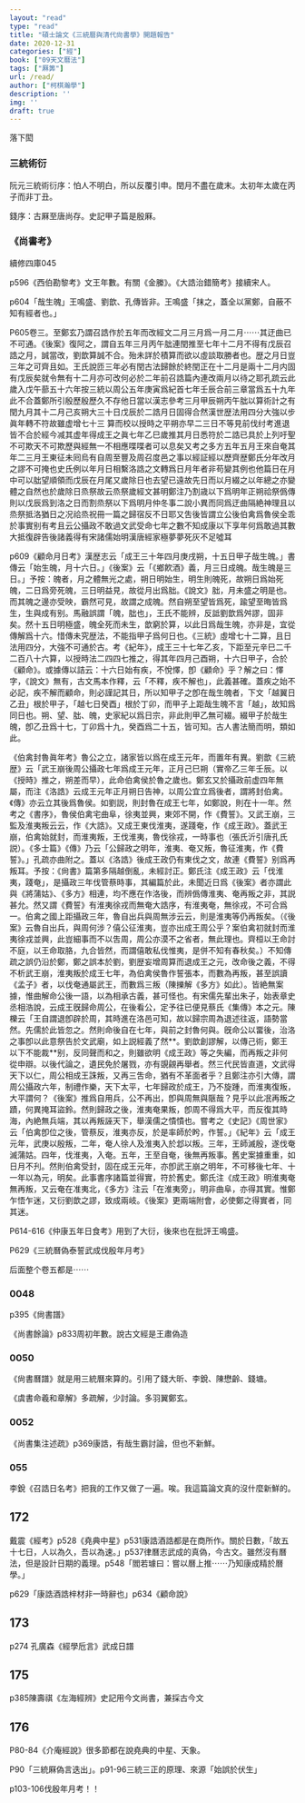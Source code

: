 ```yaml
---
layout: "read"
type: "read"
title: "碩士論文《三統曆與清代尙書學》開題報告"
date: 2020-12-31
categories: ["經"]
book: ["09天文曆法"]
tags: ["厤筭"]
url: /read/
author: ["柯棋瀚學"]
description: ''
img: ''
draft: true
---
```


落下閎

### 三統術衍

阮元三統術衍序：怕人不明白，所以反覆引申。閏月不盡在歲末。太初年太歲在丙子而非丁丑。

錢序：古厤至唐尚存。史記甲子篇是殷厤。



### 《尚書考》

續修四庫045

p596《西伯勘黎考》文王年數。有關《金縢》。《大誥治錯簡考》接續宋人。

p604「哉生魄」王鳴盛、劉歆、孔傳皆非。王鳴盛「抹之，蓋全以黨鄭，自蔽不知有經者也。」

P605卷三。至鄭玄乃謂召誥作於五年而改經文二月三月爲一月二月⋯⋯其迂曲已不可通。《後案》復阿之，謂自五年三月丙午朏連閏推至七年十二月不得有戊辰召誥之月，誠當改，劉歆算誠不合。殆未詳於積算而欲以虛談取勝者也。歴之月日豈三年之可齊且如。王氏說匝三年必有閏古法歸餘於終閏正在十二月是兩十二月内固有戊辰矣就令無有十二月亦可改何必於二年前召誥篇內連改兩月以待之耶孔䟽云此歲入戊午蔀五十六年按三統以周公五年庚寅爲紀首七年壬辰合前三章當爲五十九年此不合蓋鄭所引殷歷殷歷久不存他日當以漢志參考三月甲辰朔丙午朏以算術計之有閏九月其十二月己亥朔大三十日戊辰於二誥月日固得合然漢世歴法用四分大強以步眞年轉不符故雖虚增七十三
算而校以授時之平朔亦早二三日不等見前伐纣考進退皆不合於經今减其虚年得成王之眞七年乙巳歲推其月日悉符於二誥已具於上列吁聖不可欺天不可欺歷與經無一不相應喋喋者可以息矣又考之多方五年五月王來自奄其年二三月王東征未囘烏有自周至豐及周召度邑之事以經証經以歷齊歴鄭氏分年改月之謬不可掩也史氏例以年月日相繫洛誥之文轉爲日月年者非苟變其例也他篇日在月中可以朏望順領而戊辰在月尾又歲除日也去望已遠故先日而以月綴之以年總之亦變體之自然也於歲除日烝祭故云烝祭歲經文甚明鄭注乃割歳以下爲明年正朔祫祭僞傳則以戊辰爲到洛之日而割烝祭以下爲明月仲冬事二說小異而同爲迂曲隔絶神理且以烝祭抵洛猶日之况祫烝祝冊一篇之歸宿反不日耶又吿後皆謂立公後伯禽爲魯侯全乖於事實别有考且云公攝政不敢過文武受命七年之數不知成康以下享年何爲敢過其數大抵復辟告後諸義得有宋諸儒始明漢唐經家極夢夢死灰不足噓耳

p609《顧命月日考》漢歴志云「成王三十年四月庚戌朔，十五日甲子哉生魄。」書傳云「始生魄，月十六日。」《後案》云「《鄉飮酒》義，月三日成魄。哉生魄是三日。」予按：魄者，月之體無光之處，朔日明始生，明生則魄死，故朔日爲始死魄，二日爲旁死魄，三日明益見，故從月出爲胐。《說文》胐，月未盛之明是也。而其魄之邊亦受映，霸然可見，故謂之成魄。然自朔至望皆爲死，踰望至晦皆爲生，生與成有别。馬融誤謂「魄，朏也」，王氏不能辨，反詆劉歆爲舛謬，固非矣。然十五日明極盛，魄全死而未生，歆窮於算，以此日爲哉生魄，亦非是，宜從傳解爲十六。惜傳未究歴法，不能指甲子爲何日也。《三統》虛增七十二算，且日法用四分，大強不可通於古。考《紀年》，成王三十七年乙亥，下距至元辛巳二千二百八十六算，以授時法二四四七推之，得其年四月己酉朔，十六日甲子，合於《顧命》。或據傳以詰云：十六日始有疾，不悅懌，卽《顧命》乎？解之曰：懌字，《說文》無有，古文馬本作釋，云「不釋，疾不解也」，此義甚確。蓋疾之始不必記，疾不解而顧命，則必謹記其日，所以知甲子之卽在哉生魄者，下文「越翼日乙丑」根於甲子，「越七日癸酉」根於丁卯，而甲子上距哉生魄不言「越」，故知爲同日也。朔、望、朏、魄，史家紀以爲日宗，非此則甲乙無可綴。綴甲子於哉生魄，卽乙丑爲十七，丁卯爲十九，癸酉爲二十五，皆可知。古人書法簡而明，類如此。     

《伯禽封魯眞年考》魯公之立，諸家皆以爲在成王元年，而置年有異。劉歆《三統歴》云「武王崩後周公攝政七年爲成王元年，正月己巳朔（實帝乙三年壬辰。以《授時》推之，朔差而早），此命伯禽侯於魯之歲也。鄭玄又於攝政前虚四年無屬，而注《洛誥》云成王元年正月朔日告神，以周公宜立爲後者，謂將封伯禽。《傳》亦云立其後爲魯侯。如劉説，則封魯在成王七年，如鄭說，則在十一年。然考之《書序》，魯侯伯禽宅曲阜，徐夷並興，東郊不開，作《費誓》。又武王崩，三監及淮夷叛云云，作《大誥》。又成王東伐淮夷，遂踐奄，作《成王政》。蓋武王崩，伯禽始就封，而淮夷叛，王伐淮夷，魯伐徐戎，一時事也（張氏沂引唐孔氏説）。《多士篇》《傳》乃云「公歸政之明年，淮夷、奄又叛，魯征淮夷，作《費誓》。」孔疏亦曲附之。蓋以《洛誥》後成王政仍有東伐之文，故連《費誓》别爲再叛耳。予按：《尙書》篇第多隔越倒亂，未經討正。鄭氏注《成王政》云「伐淮夷，踐奄」，是攝政三年伐管蔡時事，其編篇於此，未聞近日爲《後案》者亦謂此與《將蒲姑》、《多方》相連，均不應在作洛後，而辨僞傳淮夷、奄再叛之非，其説甚允。然又謂《費誓》有淮夷徐戎而無奄大誥序，有淮夷奄，無徐戎，不可合爲一。伯禽之國上距攝政三年，魯自出兵與周無涉云云，則是淮夷等仍再叛矣。（《後案》云魯自出兵，與周何涉？僖公征淮夷，豈亦出成王周公乎？案伯禽初就封而淮夷徐戎並興，此豈細事而不以吿周，周公亦漠不之省者，無此理也。齊桓以王命討不庭，以王命取胳，九合皆然，而謂僖敢私伐惟夷，是併不知有春秋矣。）不知傳疏之誤仍沿於鄭，鄭之誤本於劉，劉歴妄增周算而退成王之元，改命後之義，不得不析武王崩，淮夷叛於成王七年，為伯禽侯魯作誓張本，而數為再叛，甚至誤讀《孟子》者，以伐奄通屬武王，而數爲三叛（陳擽解《多方》如此）。皆絶無案據，惟曲解命公後一語，以為相承古義，甚可怪也。有宋儒先輩出朱子，始表章史丞相浩說，云成王旣歸命周公，在後看公，定予往已便見蔡氏《集傳》本之元。陳櫟云「王自謂退卽辟於周，其時進在洛邑可知，故以歸宗周為退述往返，語勢當然。先儒於此皆忽之。然則命後自在七年，與前之封魯何與。旣命公以畱後，治洛之事卽以此意祭告於文武廟，如上説經義了然**。劉歆創謬解，以傳己術，鄭王以下不能裁**别，反同聲而和之，則雖欲明《成王政》等之失編，而再叛之非何從申辯。以後代論之，遺民免於屠戮，亦有覬覦再舉者。然三代民皆直道，文武得天下以仁，周公相成王誅叛，又再三吿命，猶有不革面者乎？且鄭注亦引大傳，謂周公攝政六年，制禮作樂，天下太平，七年歸政於成王，乃不旋踵，而淮夷復叛，大平謂何？《後案》推爲自用兵，公不再出，卽與周無與陿哉？見乎以此冺再叛之蹟，何異掩耳盜鈴。然則歸政之後，淮夷奄果叛，卽周不得爲大平，而反復其時海，內絶無兵端，其以再叛誣天下，舉漢儒之憒憒也。嘗考之《史記》《周世家》云「伯禽卽位之後，管蔡反，淮夷亦反，於是率師於盻，作誓。」《紀年》云「成王元年，武庚以殷叛，二年，奄人徐人及淮夷入於邶以叛。三年，王師滅殷，遂伐奄滅蒲姑。四年，伐淮夷，入奄。五年，王至自奄，後無再叛事。舊史案據重重，如日月不刋。然則伯禽受封，固在成王元年，亦卽武王崩之明年，不可移後七年、十一年以為元，明矣。此事書序諸篇並得實，符於舊史。鄭氏注《成王政》明淮夷奄無再叛，又云奄在准夷北，《多方》注云「在淮夷旁」，明非曲阜，亦得其實。惟鄭乍悟乍迷，又衍劉歆之謬，致成兩岐。《後案》更兩端附會，必使鄭之得實者，同其迷。

P614-616《仲康五年日食考》用到了大衍，後來也在批評王鳴盛。

P629《三統曆偽泰誓武成伐殷年月考》

后面整个卷五都是⋯⋯



###     0048

p395《尙書譜》

《尚書餘論》p833周初年數。說古文經是王肅偽造

### 0050

《尙書曆譜》就是用三統曆來算的。引用了錢大昕、李銳、陳懋齡、錢塘。

《虞書命羲和章解》多疏解，少討論。多羽翼鄭玄。

### 0052

《尚書集注述疏》p369康誥，有哉生霸討論，但也不新鮮。

### 055

李銳《召誥日名考》把我的工作又做了一遍。唉。我這篇論文真的沒什麼新鮮的。









 

## 172

戴震《經考》p528《堯典中星》p531康誥酒誥都是在商所作。關於日數，「故五十七日，人以為久，吾以為速。」p537律曆志武成的真偽，今古文。雖然沒有曆法，但是設計日期的義理。p548「閻若璩曰：嘗以曆上推⋯⋯乃知康成精於曆學。」

p629「康誥酒誥梓材非一時辭也」p634《顧命說》

## 173

p274 孔廣森《經學卮言》武成日譜

## 175

p385陳壽祺《左海經辨》史記用今文尚書，兼採古今文

## 176

P80-84《介庵經說》很多節都在說堯典的中星、天象。

P90「三統厤偽言迭出」。p91-96三統三正的原理、來源「始誤於伏生」

p103-106伐殷年月考！！